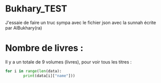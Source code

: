 # Bukhary_TEST
J'essaie de faire un truc sympa avec le fichier json avec la sunnah écrite par AlBukhary(ra)

# Nombre de livres :
Il y a un totale de 9 volumes (livres), pour voir tous les titres : 

```python
for i in range(len(data):
        print(data[i]["name"]))
```